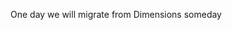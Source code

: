 One day we will migrate from Dimensions someday
<!---
 this readme.md will be on my profile, click the Preview link to take a look.
--->
